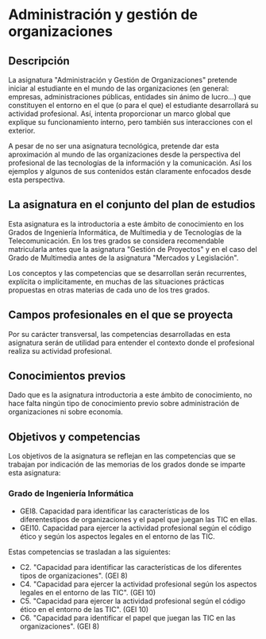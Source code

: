 # Administración y gestión de organizaciones

## Descripción

La asignatura "Administración y Gestión de Organizaciones" pretende iniciar al estudiante en el mundo de las organizaciones (en general: empresas, administraciones públicas, entidades sin ánimo de lucro...) que constituyen el entorno en el que (o para el que) el estudiante desarrollará su actividad profesional. Así, intenta proporcionar un marco global que explique su funcionamiento interno, pero también sus interacciones con el exterior.

A pesar de no ser una asignatura tecnológica, pretende dar esta aproximación al mundo de las organizaciones desde la perspectiva del profesional de las tecnologías de la información y la comunicación. Así los ejemplos y algunos de sus contenidos están claramente enfocados desde esta perspectiva.

## La asignatura en el conjunto del plan de estudios

Esta asignatura es la introductoria a este ámbito de conocimiento en los Grados de Ingeniería Informática, de Multimedia y de Tecnologías de la Telecomunicación. En los tres grados se considera recomendable matricularla antes que la asignatura "Gestión de Proyectos" y en el caso del Grado de Multimedia antes de la asignatura "Mercados y Legislación".

Los conceptos y las competencias que se desarrollan serán recurrentes, explícita o implícitamente, en muchas de las situaciones prácticas propuestas en otras materias de cada uno de los tres grados.

## Campos profesionales en el que se proyecta

Por su carácter transversal, las competencias desarrolladas en esta asignatura serán de utilidad para entender el contexto donde el profesional realiza su actividad profesional.

## Conocimientos previos

Dado que es la asignatura introductoria a este ámbito de conocimiento, no hace falta ningún tipo de conocimiento previo sobre administración de organizaciones ni sobre economía.

## Objetivos y competencias

Los objetivos de la asignatura se reflejan en las competencias que se trabajan por indicación de las memorias de los grados donde se imparte esta asignatura:

### Grado de Ingeniería Informática
+ GEI8. Capacidad para identificar las características de los diferentestipos de organizaciones y el papel que juegan las TIC en ellas.
+ GEI10. Capacidad para ejercer la actividad profesional según el código ético y según los aspectos legales en el entorno de las TIC.

Estas competencias se trasladan a las siguientes:
+ C2. "Capacidad para identificar las características de los diferentes tipos de organizaciones". (GEI 8)
+ C4. "Capacidad para ejercer la actividad profesional según los aspectos legales en el entorno de las TIC". (GEI 10)
+ C5. "Capacidad para ejercer la actividad profesional según el código ético en el entorno de las TIC". (GEI 10)
+ C6. "Capacidad para identificar el papel que juegan las TIC en las organizaciones". (GEI 8)
